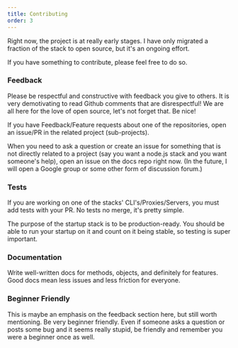```yaml
---
title: Contributing
order: 3
---
```


Right now, the project is at really early stages. I have only migrated a fraction of the stack to open source, but it's an ongoing effort.

If you have something to contribute, please feel free to do so.

### Feedback

Please be respectful and constructive with feedback you give to others. It is very demotivating to read Github comments that are disrespectful! We are all here for the love of open source, let's not forget that. Be nice!

If you have Feedback/Feature requests about one of the repositories, open an issue/PR in the related project (sub-projects).

When you need to ask a question or create an issue for something that is not directly related to a project (say you want a node.js stack and you want someone's help), open an issue on the docs repo right now. (In the future, I will open a Google group or some other form of discussion forum.)

### Tests

If you are working on one of the stacks' CLI's/Proxies/Servers, you must add tests with your PR. No tests no merge, it's pretty simple.

The purpose of the startup stack is to be production-ready. You should be able to run your startup on it and count on it being stable, so testing is super important.

### Documentation

Write well-written docs for methods, objects, and definitely for features. Good docs mean less issues and less friction for everyone.

### Beginner Friendly

This is maybe an emphasis on the feedback section here, but still worth mentioning. Be very beginner friendly. Even if someone asks a question or posts some bug and it seems really stupid, be friendly and remember you were a beginner once as well.
